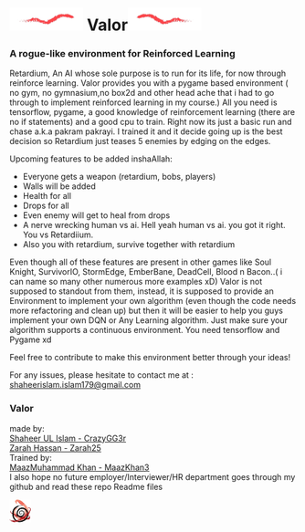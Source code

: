 
# <img src="image/line2.png" alt="Alt text" style="height:40px;"> Valor<img src="image/line1.png" alt="Alt text" style="height:40px;">
### A rogue-like environment for Reinforced Learning

Retardium, An AI whose sole purpose is to run for its life, for now through reinforce learning.
Valor provides you with a pygame based environment ( no gym, no gymnasium,no box2d and other head ache that i had to go through to implement reinforced learning in my course.)
All you need is tensorflow, pygame, a good knowledge of reinforcement learning (there are no if statements)  and a good cpu to train.
Right now its just a basic run and chase a.k.a pakram pakrayi.
I trained it and it decide going up is the best decision
so Retardium just teases 5 enemies by edging on the edges.

Upcoming features to be added inshaAllah:
- Everyone gets a weapon (retardium, bobs, players)
- Walls will be added
- Health for all
- Drops for all
- Even enemy will get to heal from drops
- A nerve wrecking human vs ai. Hell yeah human vs ai. you got it right. You vs Retardiium.
- Also you with retardium, survive together with retardium

Even though all of these features are present in other games like Soul Knight, SurvivorIO, StormEdge, EmberBane, DeadCell, Blood n Bacon..( i can name so many other numerous more examples xD)
Valor is not supposed to standout from them, instead, it is supposed to provide an Environment to implement your own algorithm (even though the code needs more refactoring and clean up) but then it will be easier to help you guys implement your own DQN or Any Learning algorithm.
Just make sure your algorithm supports a continuous environment.
You need tensorflow and Pygame xd


Feel free to contribute to make this environment better through your ideas!

For any issues, please hesitate to contact me at :<br>
shaheerislam.islam179@gmail.com 

### Valor 

made by:<br>
[Shaheer UL Islam - CrazyGG3r](https://github.com/CrazyGG3r)<br>
[Zarah Hassan - Zarah25](https://github.com/Zarah25)<br>
Trained by:<br>
[MaazMuhammad Khan - MaazKhan3](https://github.com/MaazKhan3)<br>
I also hope no future employer/Interviewer/HR department goes through my github and read these repo Readme files<br>


<img src="image/logo.png" alt="Alt text" style="height:40px;">
